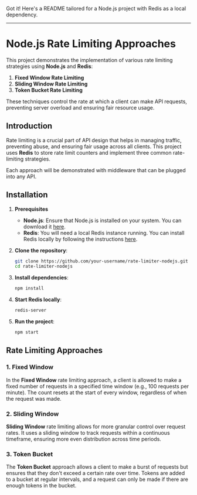 Got it! Here's a README tailored for a Node.js project with Redis as a local dependency.

---

# Node.js Rate Limiting Approaches

This project demonstrates the implementation of various rate limiting strategies using **Node.js** and **Redis**:

1. **Fixed Window Rate Limiting**
2. **Sliding Window Rate Limiting**
3. **Token Bucket Rate Limiting**

These techniques control the rate at which a client can make API requests, preventing server overload and ensuring fair resource usage.

## Introduction

Rate limiting is a crucial part of API design that helps in managing traffic, preventing abuse, and ensuring fair usage across all clients. This project uses **Redis** to store rate limit counters and implement three common rate-limiting strategies.

Each approach will be demonstrated with middleware that can be plugged into any API.

## Installation

1. **Prerequisites**
   - **Node.js**: Ensure that Node.js is installed on your system. You can download it [here](https://nodejs.org/).
   - **Redis**: You will need a local Redis instance running. You can install Redis locally by following the instructions [here](https://redis.io/download).

2. **Clone the repository**:

   ```bash
   git clone https://github.com/your-username/rate-limiter-nodejs.git
   cd rate-limiter-nodejs
   ```

3. **Install dependencies**:

   ```bash
   npm install
   ```

4. **Start Redis locally**:
   ```bash
   redis-server
   ```

5. **Run the project**:

   ```bash
   npm start
   ```

## Rate Limiting Approaches

### 1. Fixed Window

In the **Fixed Window** rate limiting approach, a client is allowed to make a fixed number of requests in a specified time window (e.g., 100 requests per minute). The count resets at the start of every window, regardless of when the request was made.

### 2. Sliding Window

**Sliding Window** rate limiting allows for more granular control over request rates. It uses a sliding window to track requests within a continuous timeframe, ensuring more even distribution across time periods.

### 3. Token Bucket

The **Token Bucket** approach allows a client to make a burst of requests but ensures that they don't exceed a certain rate over time. Tokens are added to a bucket at regular intervals, and a request can only be made if there are enough tokens in the bucket.

